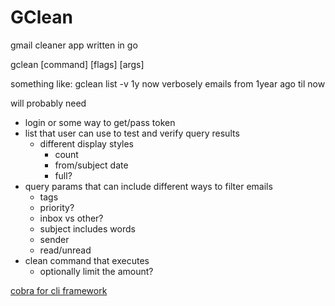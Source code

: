 # GClean
gmail cleaner app written in go

gclean [command] [flags] [args]

something like:
gclean list -v 1y now
verbosely emails from 1year ago til now



will probably need
- login or some way to get/pass token
- list that user can use to test and verify query results
    - different display styles
        - count
        - from/subject date
        - full? 
- query params that can include different ways to filter emails 
    - tags
    - priority?
    - inbox vs other?
    - subject includes words
    - sender
    - read/unread
- clean command that executes
    - optionally limit the amount?



[cobra for cli framework](https://github.com/spf13/cobra)